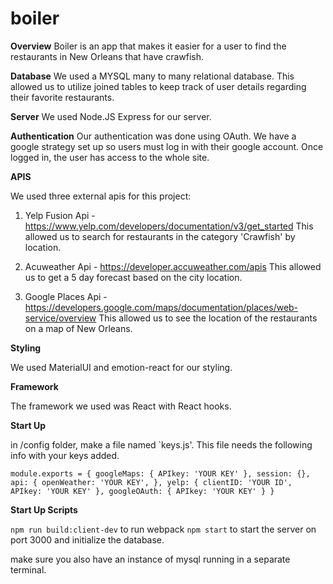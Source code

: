 # boiler

**Overview**
Boiler is an app that makes it easier for a user to find the restaurants in New Orleans that have crawfish.

**Database**
We used a MYSQL many to many relational database. This allowed us to utilize joined tables to keep track of user details regarding their favorite restaurants.

**Server**
We used Node.JS Express for our server.

**Authentication**
Our authentication was done using OAuth. We have a google strategy set up so users must log in with their google account. Once logged in, the user has access to the whole site. 

**APIS**

We used three external apis for this project:

1. Yelp Fusion Api -
 https://www.yelp.com/developers/documentation/v3/get_started
 This allowed us to search for restaurants in the category 'Crawfish' by location.
 
 2. Acuweather Api -
  https://developer.accuweather.com/apis
  This allowed us to get a 5 day forecast based on the city location.
 
 3. Google Places Api -
  https://developers.google.com/maps/documentation/places/web-service/overview
  This allowed us to see the location of the restaurants on a map of New Orleans.

**Styling**

We used MaterialUI and emotion-react for our styling.

**Framework**

The framework we used was React with React hooks.

**Start Up**

in /config folder, make a file named `keys.js'. This file needs the following info with your keys added.

`module.exports = {
  googleMaps: {
    APIkey: 'YOUR KEY'
  },
  session: {},
  api: {
    openWeather: 'YOUR KEY',
  },
  yelp: {
    clientID: 'YOUR ID',
    APIkey: 'YOUR KEY'
  },
  googleOAuth: {
    APIkey: 'YOUR KEY'
  }
}`



**Start Up Scripts**

`npm run build:client-dev` to run webpack
`npm start` to start the server on port 3000 and initialize the database.

make sure you also have an instance of mysql running in a separate terminal.

